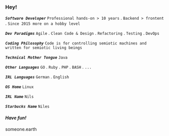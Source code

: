 ### Hey!

***`Software Developer`***
`Professional hands-on > 10 years` . 
`Backend > frontent` . 
`Since 2015 more on a hobby level`

***`Dev Paradigms`***
`Agile` . `Clean Code & Design` . `Refactoring` . `Testing` . `DevOps`

***`Coding Philosophy`***
`Code is for controlling semiotic machines and written for semiotic living beings`

***`Technical Mother Tongue`***
`Java`

***`Other Languages`***
`GO` . `Ruby` . `PHP` . `BASH` . `...`

***`IRL Languages`***
`German` . `English`

***`OS Home`***
`Linux`

***`IRL Name`***
`Nils`

***`Starbucks Name`***
`Niles`

#### *Have fun!*

someone.earth

